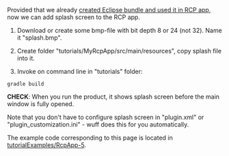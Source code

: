 Provided that we already [created Eclipse bundle and used it in RCP app](Create-Eclipse-bundle-and-use-it-in-RCP-app), now we can add splash screen to the RCP app.

1. Download or create some bmp-file with bit depth 8 or 24 (not 32). Name it "splash.bmp".

2. Create folder "tutorials/MyRcpApp/src/main/resources", copy splash file into it.

3. Invoke on command line in "tutorials" folder:

```shell
gradle build
```

**CHECK**: When you run the product, it shows splash screen before the main window is fully opened.

Note that you don't have to configure splash screen in "plugin.xml" or "plugin_customization.ini" - wuff does this for you automatically.

The example code corresponding to this page is located in [tutorialExamples/RcpApp-5](../tree/master/tutorialExamples/RcpApp-5).